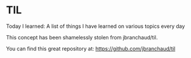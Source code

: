 # TIL
Today I learned: A list of things I have learned on various topics every day





This concept has been shamelessly stolen from jbranchaud/til.

You can find this great repository at:
https://github.com/jbranchaud/til
